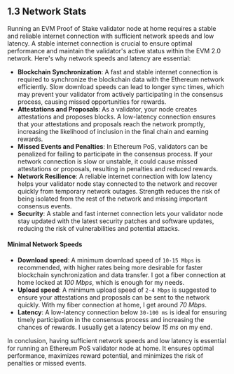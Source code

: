 ## 1.3 Network Stats

Running an EVM Proof of Stake validator node at home requires a stable and reliable internet connection with sufficient network speeds and low latency. A stable internet connection is crucial to ensure optimal performance and maintain the validator's active status within the EVM 2.0 network. Here's why network speeds and latency are essential:

- **Blockchain Synchronization**: A fast and stable internet connection is required to synchronize the blockchain data with the Ethereum network efficiently. Slow download speeds can lead to longer sync times, which may prevent your validator from actively participating in the consensus process, causing missed opportunities for rewards.
- **Attestations and Proposals**: As a validator, your node creates attestations and proposes blocks. A low-latency connection ensures that your attestations and proposals reach the network promptly, increasing the likelihood of inclusion in the final chain and earning rewards.
- **Missed Events and Penalties**: In Ethereum PoS, validators can be penalized for failing to participate in the consensus process. If your network connection is slow or unstable, it could cause missed attestations or proposals, resulting in penalties and reduced rewards.
- **Network Resilience**: A reliable internet connection with low latency helps your validator node stay connected to the network and recover quickly from temporary network outages. Strength reduces the risk of being isolated from the rest of the network and missing important consensus events.
- **Security**: A stable and fast internet connection lets your validator node stay updated with the latest security patches and software updates, reducing the risk of vulnerabilities and potential attacks.

#### Minimal Network Speeds

- **Download speed**: A minimum download speed of `10-15 Mbps` is recommended, with higher rates being more desirable for faster blockchain synchronization and data transfer. I got a fiber connection at home locked at _100 Mbps_, which is enough for my needs.
- **Upload speed**: A minimum upload speed of `2-4 Mbps` is suggested to ensure your attestations and proposals can be sent to the network quickly. With my fiber connection at home, I get around _70 Mbps_.
- **Latency**: A low-latency connection below `30-100 ms` is ideal for ensuring timely participation in the consensus process and increasing the chances of rewards. I usually get a latency below _15 ms_ on my end.

In conclusion, having sufficient network speeds and low latency is essential for running an Ethereum PoS validator node at home. It ensures optimal performance, maximizes reward potential, and minimizes the risk of penalties or missed events.
